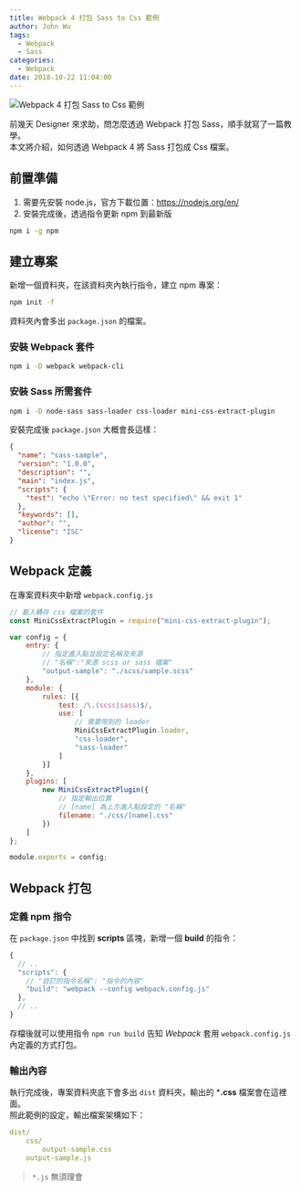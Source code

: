 ```yaml
---
title: Webpack 4 打包 Sass to Css 範例
author: John Wu
tags:
  - Webpack
  - Sass
categories:
  - Webpack
date: 2018-10-22 11:04:00
---
```

![Webpack 4 打包 Sass to Css 範例](/images/featured/webpack-sass-to-css.png)

前幾天 Designer 來求助，問怎麼透過 Webpack 打包 Sass，順手就寫了一篇教學。  
本文將介紹，如何透過 Webpack 4 將 Sass 打包成 Css 檔案。  

<!-- more -->

## 前置準備

1. 需要先安裝 node.js，官方下載位置：https://nodejs.org/en/  
2. 安裝完成後，透過指令更新 npm 到最新版  
```sh
npm i -g npm
```

## 建立專案

新增一個資料夾，在該資料夾內執行指令，建立 npm 專案：  
```sh
npm init -f
```
資料夾內會多出 `package.json` 的檔案。

### 安裝 Webpack 套件
```sh
npm i -D webpack webpack-cli 
```

### 安裝 Sass 所需套件
```sh
npm i -D node-sass sass-loader css-loader mini-css-extract-plugin
```

安裝完成後 `package.json` 大概會長這樣：  
```json
{
  "name": "sass-sample",
  "version": "1.0.0",
  "description": "",
  "main": "index.js",
  "scripts": {
    "test": "echo \"Error: no test specified\" && exit 1"
  },
  "keywords": [],
  "author": "",
  "license": "ISC"
}
```

## Webpack 定義

在專案資料夾中新增 `webpack.config.js`  
```js
// 載入轉存 css 檔案的套件
const MiniCssExtractPlugin = require("mini-css-extract-plugin");

var config = {
    entry: {
        // 指定進入點並設定名稱及來源
        // "名稱":"來源 scss or sass 檔案"
        "output-sample": "./scss/sample.scss"
    },
    module: {
        rules: [{
            test: /\.(scss|sass)$/,
            use: [
                // 需要用到的 loader
                MiniCssExtractPlugin.loader,
                "css-loader",
                "sass-loader"
            ]
        }]
    },
    plugins: [
        new MiniCssExtractPlugin({
            // 指定輸出位置
            // [name] 為上方進入點設定的 "名稱"
            filename: "./css/[name].css"
        })
    ]
};

module.exports = config;
```

## Webpack 打包

### 定義 npm 指令

在 `package.json` 中找到 **scripts** 區塊，新增一個 **build** 的指令：  
```js
{
  // ..
  "scripts": {
    // "自訂的指令名稱": "指令的內容"
    "build": "webpack --config webpack.config.js"
  },
  // ..
}
```
存檔後就可以使用指令 `npm run build` 告知 *Webpack* 套用 `webpack.config.js` 內定義的方式打包。

### 輸出內容

執行完成後，專案資料夾底下會多出 `dist` 資料夾，輸出的 ***.css** 檔案會在這裡面。  
照此範例的設定，輸出檔案架構如下：  
```yml
dist/
    css/
        output-sample.css
    output-sample.js
```
> `*.js` 無須理會
